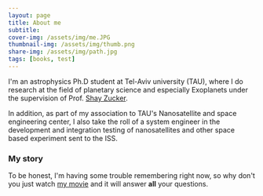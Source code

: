 ```yaml
---
layout: page
title: About me
subtitle: 
cover-img: /assets/img/me.JPG
thumbnail-img: /assets/img/thumb.png
share-img: /assets/img/path.jpg
tags: [books, test]
---
```


I'm an astrophysics Ph.D student at Tel-Aviv university (TAU), where I do research at the field of planetary science and especially Exoplanets under the supervision 
of Prof. [Shay Zucker](https://english.tau.ac.il/profile/shayz).

In addition, as part of my association to TAU's Nanosatellite and space engineering center, I also take the roll of a system engineer in the development and integration testing of nanosatellites and other space based experiment sent to the ISS. 

### My story

To be honest, I'm having some trouble remembering right now, so why don't you just watch [my movie](https://en.wikipedia.org/wiki/The_Princess_Bride_%28film%29) and it will answer **all** your questions.
